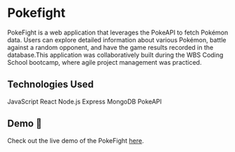 # Pokefight
PokeFight is a web application that leverages the PokeAPI to fetch Pokémon data. Users can explore detailed information about various Pokémon, battle against a random opponent, and have the game results recorded in the database.This application was collaboratively built during the WBS Coding School bootcamp, where agile project management was practiced.

## Technologies Used
JavaScript
React
Node.js
Express
MongoDB
PokeAPI

## Demo 🚀
Check out the live demo of the PokeFight [here](https://pokefights.netlify.app/).

